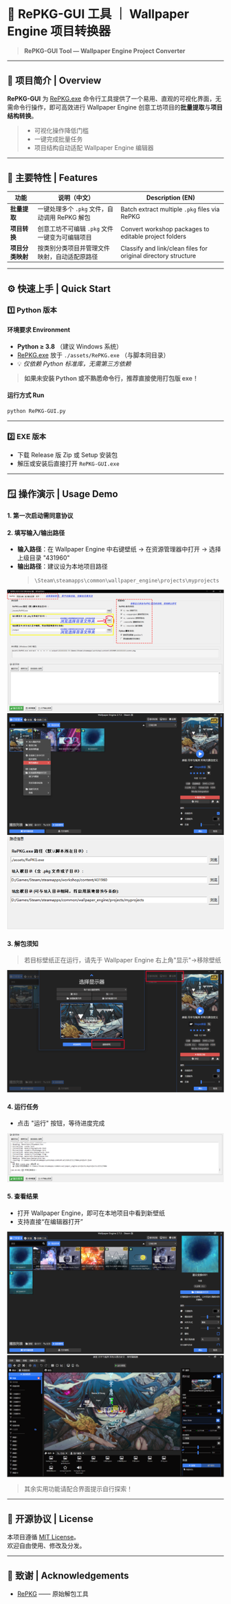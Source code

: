 # 🎨 RePKG-GUI 工具 ｜ Wallpaper Engine 项目转换器

> **RePKG-GUI Tool — Wallpaper Engine Project Converter**

---

## 🧩 项目简介 | Overview

**RePKG-GUI** 为 [RePKG.exe](https://github.com/notscuffed/RePKG) 命令行工具提供了一个易用、直观的可视化界面，无需命令行操作，即可高效进行 Wallpaper Engine 创意工坊项目的**批量提取**与**项目结构转换**。

> - 可视化操作降低门槛  
> - 一键完成批量任务  
> - 项目结构自动适配 Wallpaper Engine 编辑器

---

## 🚀 主要特性 | Features

| 功能              | 说明（中文）                                      | Description (EN)                                      |
|-------------------|--------------------------------------------------|-------------------------------------------------------|
| **批量提取**      | 一键处理多个 `.pkg` 文件，自动调用 RePKG 解包    | Batch extract multiple `.pkg` files via RePKG         |
| **项目转换**      | 创意工坊不可编辑 `.pkg` 文件一键变为可编辑项目   | Convert workshop packages to editable project folders  |
| **项目分类映射**  | 按类别分类项目并管理文件映射，自动适配原路径     | Classify and link/clean files for original directory structure |

---

## ⚙️ 快速上手 | Quick Start

### 1️⃣ Python 版本

#### 环境要求 Environment

- **Python ≥ 3.8** （建议 Windows 系统）
- [RePKG.exe](https://github.com/notscuffed/RePKG) 放于 `./assets/RePKG.exe` （与脚本同目录）
- 💡 *仅依赖 Python 标准库，无需第三方依赖*

> **如果未安装 Python 或不熟悉命令行，推荐直接使用打包版 exe！**

#### 运行方式 Run

```bash
python RePKG-GUI.py
```

---

### 2️⃣ EXE 版本

- 下载 Release 版 Zip 或 Setup 安装包  
- 解压或安装后直接打开 `RePKG-GUI.exe`

---

## 🪟 操作演示 | Usage Demo

#### 1. 第一次启动需同意协议

#### 2. 填写输入/输出路径

- **输入路径**：在 Wallpaper Engine 中右键壁纸 → 在资源管理器中打开 → 选择上级目录 "431960"
- **输出路径**：建议设为本地项目路径  
  > `\Steam\steamapps\common\wallpaper_engine\projects\myprojects`

![首页](assets/images/Tutorial-00.png)  
![选择输入路径](assets/images/Tutorial-01.png)  
![填写输出目录](assets/images/Tutorial-02.png)

#### 3. 解包须知
> 若目标壁纸正在运行，请先于 Wallpaper Engine 右上角"显示"→移除壁纸

![移除壁纸步骤](assets/images/Tutorial-03.png)

#### 4. 运行任务
- 点击 "运行" 按钮，等待进度完成

![运行任务](assets/images/Tutorial-04.png)

#### 5. 查看结果
- 打开 Wallpaper Engine，即可在本地项目中看到新壁纸  
- 支持直接“在编辑器打开”

![本地项目预览](assets/images/Tutorial-05.png)  
![在编辑器打开](assets/images/Tutorial-06.png)

> 其余实用功能请配合界面提示自行探索！

---

## 📜 开源协议 | License

本项目遵循 [MIT License](./LICENSE)。  
欢迎自由使用、修改及分发。

---

## 💬 致谢 | Acknowledgements

- [RePKG](https://github.com/notscuffed/RePKG) —— 原始解包工具

